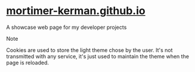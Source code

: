 # [mortimer-kerman.github.io](https://mortimer-kerman.github.io)
A showcase web page for my developer projects

> [!NOTE]
> Cookies are used to store the light theme chose by the user. It's not transmitted with any service, it's just used to maintain the theme when the page is reloaded.